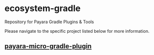 # ecosystem-gradle
Repository for Payara Gradle Plugins & Tools

Please navigate to the specific project listed below for more information.
## [payara-micro-gradle-plugin](payara-micro-gradle-plugin)
